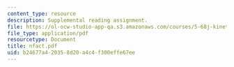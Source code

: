 ```yaml
---
content_type: resource
description: Supplemental reading assignment.
file: https://ol-ocw-studio-app-qa.s3.amazonaws.com/courses/5-68j-kinetics-of-chemical-reactions-spring-2003/b24677a420358d20a4c4f300effe67ee_nfact.pdf
file_type: application/pdf
resourcetype: Document
title: nfact.pdf
uid: b24677a4-2035-8d20-a4c4-f300effe67ee
---
```

